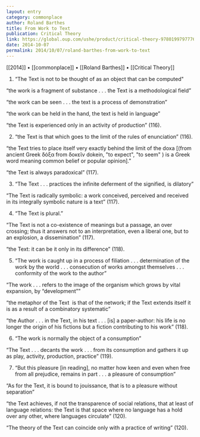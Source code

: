 ```yaml
---
layout: entry
category: commonplace
author: Roland Barthes
title: From Work to Text
publication: Critical Theory
link: https://global.oup.com/ushe/product/critical-theory-9780199797776
date: 2014-10-07
permalink: 2014/10/07/roland-barthes-from-work-to-text
---
```


[[2014]] • [[commonplace]] • [[Roland Barthes]] • [[Critical Theory]]

1. “The Text is not to be thought of as an object that can be computed" 

“the work is a fragment of substance . . . the Text is a methodological field”

“the work can be seen . . . the text is a process of demonstration”

“the work can be held in the hand, the text is held in language”

“the Text is experienced only in an activity of production” (116).


2. “the Text is that which goes to the limit of the rules of enunciation” (116).

“the Text tries to place itself very exactly behind the limit of the doxa [(from ancient Greek δόξα from δοκεῖν dokein, "to expect", "to seem" ) is a Greek word meaning common belief or popular opinion].”

“the Text is always paradoxical” (117).


3. “The Text . . . practices the infinite deferment of the signified, is dilatory”

“The Text is radically symbolic: a work conceived, perceived and received in its integrally symbolic nature is a text” (117).


4. “The Text is plural.”

“The Text is not a co-existence of meanings but a passage, an over crossing; thus it answers not to an interpretation, even a liberal one, but to an explosion, a dissemination” (117).

“the Text: it can be it only in its difference” (118).


5. “The work is caught up in a process of filiation . . . determination of the work by the world . . . consecution of works amongst themselves . . . conformity of the work to the author”

“The work . . . refers to the image of the organism which grows by vital expansion, by “development””

“the metaphor of the Text  is that of the network; if the Text extends itself it is as a result of a combinatory systematic”

“the Author . . . in the Text, in his text . . . [is] a paper-author: his life is no longer the origin of his fictions but a fiction contributing to his work” (118).


6. “The work is normally the object of a consumption”

“The Text . . . decants the work . . . from its consumption and gathers it up as play, activity, production, practice” (119).


7. “But this pleasure [in reading], no matter how keen and even when free from all prejudice, remains in part . . . a pleasure of consumption”

“As for the Text, it is bound to jouissance, that is to a pleasure without separation”

“the Text achieves, if not the transparence of social relations, that at least of language relations: the Text is that space where no language has a hold over any other, where languages circulate” (120).


“The theory of the Text can coincide only with a practice of writing” (120).